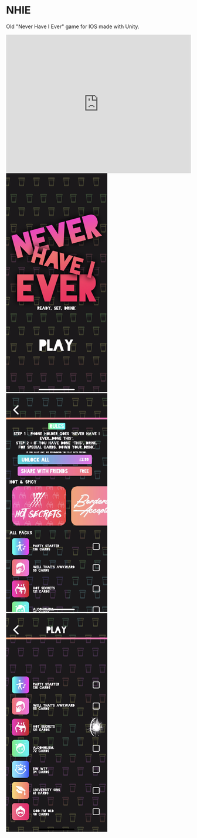 # NHIE
Old "Never Have I Ever" game for IOS made with Unity.

<div style="padding:75% 0 0 0;position:relative;"><iframe src="https://player.vimeo.com/video/660008935?h=fb0ed99657&amp;badge=0&amp;autopause=0&amp;player_id=0&amp;app_id=58479" frameborder="0" allow="autoplay; fullscreen; picture-in-picture" allowfullscreen style="position:absolute;top:0;left:0;width:100%;height:100%;" title="NHIE_PRO_Video.mov"></iframe></div><script src="https://player.vimeo.com/api/player.js"></script>

<img src="https://github.com/SecureCake/NHIE/blob/e96a229ccfcfe441a62049bc917d2aa8fa39bbc2/s1.PNG" width="276" height="597">
<img src="https://github.com/SecureCake/NHIE/blob/e96a229ccfcfe441a62049bc917d2aa8fa39bbc2/s2.PNG" width="276" height="597">
<img src="https://github.com/SecureCake/NHIE/blob/e96a229ccfcfe441a62049bc917d2aa8fa39bbc2/s3.PNG" width="276" height="597">
